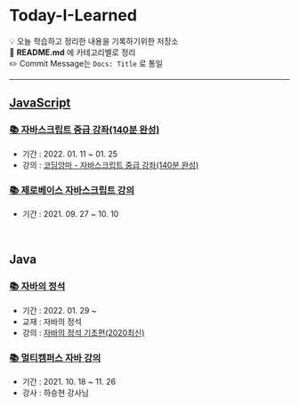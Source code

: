 # Today-I-Learned
💡 오늘 학습하고 정리한 내용을 기록하기위한 저장소<br>
💬 **README.md** 에 카테고리별로 정리 <br>
✏️ Commit Message는 `Docs: Title` 로 통일

<hr>

## <a href="https://github.com/dev-ku/Today-I-Learned/tree/main/javascript">JavaScript</a>
### <a href="https://github.com/dev-ku/Today-I-Learned/tree/main/javascript/%EC%9E%90%EB%B0%94%EC%8A%A4%ED%81%AC%EB%A6%BD%ED%8A%B8%20%EC%A4%91%EA%B8%89%20%EA%B0%95%EC%A2%8C(140%EB%B6%84%20%EC%99%84%EC%84%B1)">📚 자바스크립트 중급 강좌(140분 완성)</a>
- 기간 : 2022. 01. 11 ~ 01. 25
- 강의 : <a href="https://youtu.be/4_WLS9Lj6n4">코딩앙마 - 자바스크립트 중급 강좌(140분 완성)</a>

### <a href="https://github.com/dev-ku/FrontEnd/tree/main/JavaScript">📚 제로베이스 자바스크립트 강의</a>
- 기간 : 2021. 09. 27 ~ 10. 10



<br>

## Java
### <a href="">📚 자바의 정석</a>
- 기간 : 2022. 01. 29 ~
- 교재 : 자바의 정석
- 강의 : <a href="https://youtube.com/playlist?list=PLW2UjW795-f6xWA2_MUhEVgPauhGl3xIp">자바의 정석 기초편(2020최신)</a>

### <a href="https://github.com/dev-ku/Java/tree/main/Multicampus/01.%20Java#%EF%B8%8F-01-java%EA%B8%B0%EC%B4%88-%EC%A0%95%EB%A6%AC">📚 멀티캠퍼스 자바 강의</a>
- 기간 : 2021. 10. 18 ~ 11. 26
- 강사 : 하승현 강사님




